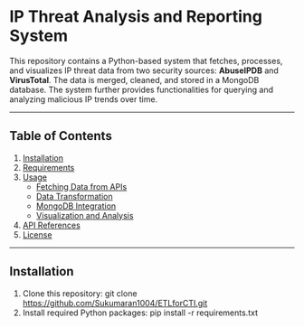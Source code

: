 # IP Threat Analysis and Reporting System

This repository contains a Python-based system that fetches, processes, and visualizes IP threat data from two security sources: **AbuseIPDB** and **VirusTotal**. The data is merged, cleaned, and stored in a MongoDB database. The system further provides functionalities for querying and analyzing malicious IP trends over time.

---

## Table of Contents

1. [Installation](#installation)
2. [Requirements](#requirements)
3. [Usage](#usage)
   - [Fetching Data from APIs](#fetching-data-from-apis)
   - [Data Transformation](#data-transformation)
   - [MongoDB Integration](#mongodb-integration)
   - [Visualization and Analysis](#visualization-and-analysis)
4. [API References](#api-references)
5. [License](#license)

---

## Installation

1. Clone this repository:
   git clone https://github.com/Sukumaran1004/ETLforCTI.git
2. Install required Python packages:
    pip install -r requirements.txt

